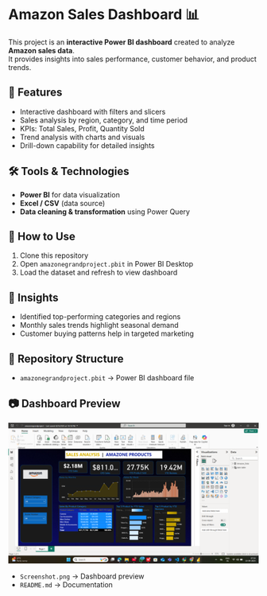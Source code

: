 # Amazon Sales Dashboard 📊

This project is an **interactive Power BI dashboard** created to analyze **Amazon sales data**.  
It provides insights into sales performance, customer behavior, and product trends.  

## 🔑 Features
- Interactive dashboard with filters and slicers  
- Sales analysis by region, category, and time period  
- KPIs: Total Sales, Profit, Quantity Sold  
- Trend analysis with charts and visuals  
- Drill-down capability for detailed insights  

## 🛠️ Tools & Technologies
- **Power BI** for data visualization  
- **Excel / CSV** (data source)  
- **Data cleaning & transformation** using Power Query 

## 🚀 How to Use
1. Clone this repository  
2. Open `amazonegrandproject.pbit` in Power BI Desktop  
3. Load the dataset and refresh to view dashboard  

## 📌 Insights
- Identified top-performing categories and regions  
- Monthly sales trends highlight seasonal demand  
- Customer buying patterns help in targeted marketing  

## 📂 Repository Structure
- `amazonegrandproject.pbit` → Power BI dashboard file
## 📷 Dashboard Preview
![Amazon Sales Dashboard](https://github.com/Aniket6867/AmazoneSalesDashboard/blob/main/Screenshot%20(116).png )
- `Screenshot.png` → Dashboard preview  
- `README.md` → Documentation  
